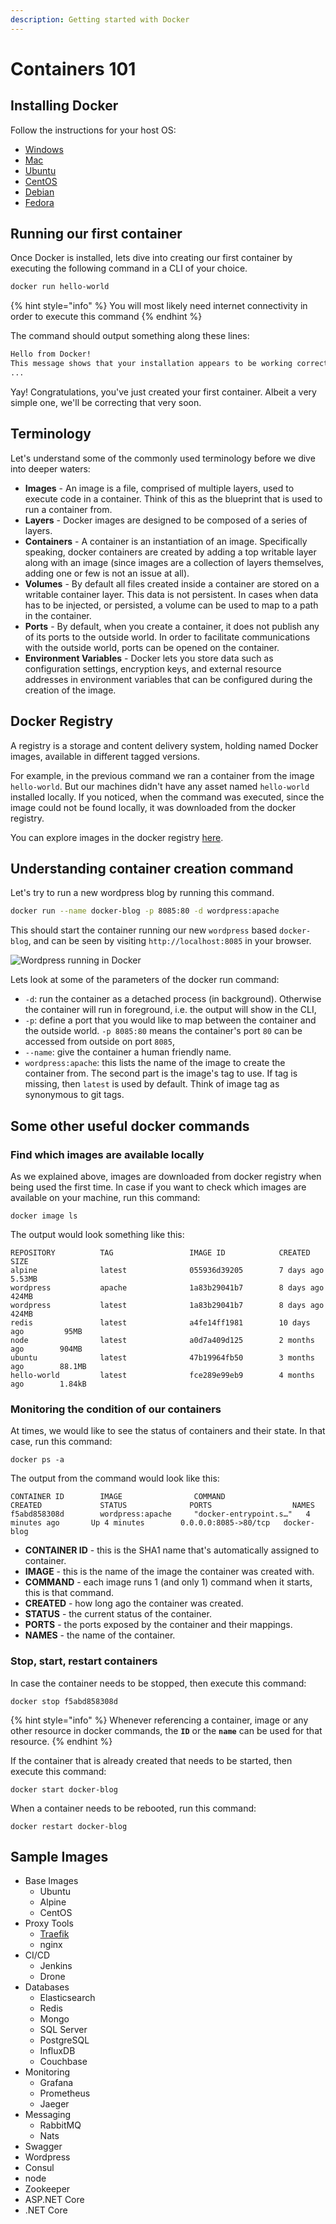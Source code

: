 ```yaml
---
description: Getting started with Docker
---
```


# Containers 101

## Installing Docker

Follow the instructions for your host OS:

* [Windows](https://docs.docker.com/docker-for-windows/install/)
* [Mac](https://docs.docker.com/docker-for-mac/install/)
* [Ubuntu](https://docs.docker.com/install/linux/docker-ce/ubuntu/)
* [CentOS](https://docs.docker.com/install/linux/docker-ce/centos/)
* [Debian](https://docs.docker.com/install/linux/docker-ce/debian/)
* [Fedora](https://docs.docker.com/install/linux/docker-ce/fedora/)

## Running our first container

Once Docker is installed, lets dive into creating our first container by executing the following command in a CLI of your choice.

```bash
docker run hello-world
```

{% hint style="info" %}
You will most likely need internet connectivity in order to execute this command
{% endhint %}

The command should output something along these lines:

```bash
Hello from Docker!
This message shows that your installation appears to be working correctly.
...
```

Yay! Congratulations, you've just created your first container. Albeit a very simple one, we'll be correcting that very soon.

## Terminology

Let's understand some of the commonly used terminology before we dive into deeper waters:

* **Images** - An image is a file, comprised of multiple layers, used to execute code in a container. Think of this as the blueprint that is used to run a container from.
* **Layers** - Docker images are designed to be composed of a series of layers.
* **Containers** - A container is an instantiation of an image. Specifically speaking, docker containers are created by adding a top writable layer along with an image \(since images are a collection of layers themselves, adding one or few is not an issue at all\).
* **Volumes** - By default all files created inside a container are stored on a writable container layer. This data is not persistent. In cases when data has to be injected, or persisted, a volume can be used to map to a path in the container.
* **Ports** - By default, when you create a container, it does not publish any of its ports to the outside world. In order to facilitate communications with the outside world, ports can be opened on the container.
* **Environment Variables** - Docker lets you store data such as configuration settings, encryption keys, and external resource addresses in environment variables that can be configured during the creation of the image.

## Docker Registry

A registry is a storage and content delivery system, holding named Docker images, available in different tagged versions.

For example, in the previous command we ran a container from the image `hello-world`. But our machines didn't have any asset named `hello-world` installed locally. If you noticed, when the command was executed, since the image could not be found locally, it was downloaded from the docker registry.

You can explore images in the docker registry [here](https://hub.docker.com/).

## Understanding container creation command

Let's try to run a new wordpress blog by running this command.

```bash
docker run --name docker-blog -p 8085:80 -d wordpress:apache
```

This should start the container running our new `wordpress` based `docker-blog`, and can be seen by visiting `http://localhost:8085` in your browser.

![Wordpress running in Docker](.gitbook/assets/docker-blog.png)

Lets look at some of the parameters of the docker run command:

* `-d`: run the container as a detached process \(in background\). Otherwise the container will run in foreground, i.e. the output will show in the CLI,
* `-p`: define a port that you would like to map between the container and the outside world. `-p 8085:80` means the container's port `80` can be accessed from outside on port `8085`,
* `--name`: give the container a human friendly name.
* `wordpress:apache`: this lists the name of the image to create the container from. The second part is the image's tag to use. If tag is missing, then `latest` is used by default. Think of image tag as synonymous to git tags.

## Some other useful docker commands

### Find which images are available locally

As we explained above, images are downloaded from docker registry when being used the first time. In case if you want to check which images are available on your machine, run this command:

```text
docker image ls
```

The output would look something like this:

```text
REPOSITORY          TAG                 IMAGE ID            CREATED             SIZE
alpine              latest              055936d39205        7 days ago          5.53MB
wordpress           apache              1a83b29041b7        8 days ago          424MB
wordpress           latest              1a83b29041b7        8 days ago          424MB
redis               latest              a4fe14ff1981        10 days ago         95MB
node                latest              a0d7a409d125        2 months ago        904MB
ubuntu              latest              47b19964fb50        3 months ago        88.1MB
hello-world			latest              fce289e99eb9        4 months ago        1.84kB
```

### Monitoring the condition of our containers

At times, we would like to see the status of containers and their state. In that case, run this command:

```text
docker ps -a
```

The output from the command would look like this:

```text
CONTAINER ID        IMAGE                COMMAND                  CREATED             STATUS              PORTS                  NAMES
f5abd858308d        wordpress:apache     "docker-entrypoint.s…"   4 minutes ago       Up 4 minutes        0.0.0.0:8085->80/tcp   docker-blog
```

* **CONTAINER ID** - this is the SHA1 name that's automatically assigned to container.
* **IMAGE** - this is the name of the image the container was created with.
* **COMMAND** - each image runs 1 \(and only 1\) command when it starts, this is that command.
* **CREATED** - how long ago the container was created.
* **STATUS** - the current status of the container.
* **PORTS** - the ports exposed by the container and their mappings.
* **NAMES** - the name of the container.

### Stop, start, restart containers

In case the container needs to be stopped, then execute this command:

```text
docker stop f5abd858308d
```

{% hint style="info" %}
Whenever referencing a container, image or any other resource in docker commands, the **`ID`** or the **`name`** can be used for that resource.
{% endhint %}

If the container that is already created that needs to be started, then execute this command:

```text
docker start docker-blog
```

When a container needs to be rebooted, run this command:

```text
docker restart docker-blog
```

## Sample Images

* Base Images
  * Ubuntu
  * Alpine
  * CentOS
* Proxy Tools
  * [Traefik](https://traefik.io/)
  * nginx
* CI/CD
  * Jenkins
  * Drone
* Databases
  * Elasticsearch
  * Redis
  * Mongo
  * SQL Server
  * PostgreSQL
  * InfluxDB
  * Couchbase
* Monitoring
  * Grafana
  * Prometheus
  * Jaeger
* Messaging
  * RabbitMQ
  * Nats
* Swagger
* Wordpress
* Consul
* node
* Zookeeper
* ASP.NET Core
* .NET Core

